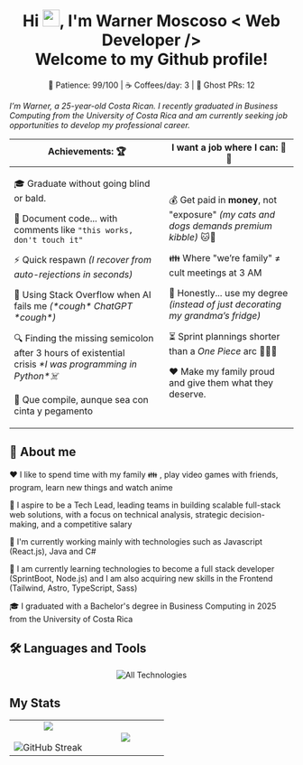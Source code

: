 <h1 align="center">Hi  <img src="https://github.com/abdoachhoubi/abdoachhoubi/blob/main/gifs/Hi.gif" width="30">, I'm Warner Moscoso < Web Developer /> <br> Welcome to my Github profile!</h1> 
<p align="center">🧘 Patience: 99/100 | ☕ Coffees/day: 3 | 👻 Ghost PRs: 12</p>
<p><i>I’m Warner, a 25-year-old Costa Rican. I recently graduated in Business Computing from the University of Costa Rica and am currently seeking job opportunities to develop my professional career.</i></p>
<table>
  <thead>
    <tr>
      <th>Achievements: 🏆</th>
      <th>I want a job where I can: 💼✨</th>
    </tr>
  </thead>
  <tr>
    <td>
      <p>🎓 Graduate without going blind or bald.</p>
      <p>📝 Document code... with comments like <code>"this works, don't touch it"</code> </p>
      <p>⚡ Quick respawn <em>(I recover from auto-rejections in seconds)</em></p>
      <p>🤖 Using Stack Overflow when AI fails me <em>(*cough* ChatGPT *cough*)</em></p>
      <p>🔍 Finding the missing semicolon after 3 hours of existential crisis&nbsp;<em>*I&nbsp;was programming in Python*☠️</em></p>
      <p>🤫 Que compile, aunque sea con cinta y pegamento</p>
    </td>
    <td>
      <p>💰 Get paid in <strong>money</strong>, not "exposure" <em>(my cats and dogs demands premium kibble)</em> 🐱👑</p>
      <p>👪 Where "we’re family" ≠ cult meetings at 3 AM </p>
      <p>📜 Honestly... use my degree <em>(instead of just decorating my grandma’s fridge)</em></p>
      <p>⏳ Sprint plannings shorter than a <em>One Piece</em> arc 🏃‍♂️💨</p>
      <p>❤️ Make my family proud and give them what they deserve.</p>
    </td>
  </tr>
</table>
<h2> 🐐 About me </h2>
<p>❤️ I like to spend time with my family 👪 , play video games with friends, program, learn new things and watch anime</p>
<p>🏁 I aspire to be a Tech Lead, leading teams in building scalable full-stack web solutions, with a focus on technical analysis, strategic decision-making, and a competitive salary</p>
<p>🔭 I'm currently working mainly with technologies such as Javascript (React.js), Java and C#</p>
<p>🌱 I am currently learning technologies to become a full stack developer (SprintBoot, Node.js) and I am also acquiring new skills in the Frontend (Tailwind, Astro, TypeScript, Sass)</p>
<p>🎓 I graduated with a Bachelor's degree in Business Computing in 2025 from the University of Costa Rica</p>
<h2> 🛠 Languages and Tools </h2>
<p align="center">
  <img src="https://skillicons.dev/icons?i=java,js,cs,bash,powershell,html,css,javascript,react,bootstrap,materialui,vite,wordpress,mysql,sqlite,git,github,gitlab,discord,visualstudio,vscode,eclipse,figma,postman,windows,linux,ubuntu,maven,npm,pnpm" alt="All Technologies" />
</p>
<h2>My Stats</h2>
<table align="center">
  <tr border="none">
    <td width="50%" align="center">
      <img  align="center"  src="https://github-readme-stats.vercel.app/api?username=WaCnerDev&theme=dracula&&bg_color=45,221C31,4B3D73&icon_color=D484F4&hide_border=true&border_radius=8&title_color=89B4FA&show_icons=true&count_private=true" />
      <br>
      <br>
    <img src="https://github-readme-streak-stats.herokuapp.com?user=WaCnerDev&theme=dark-minimalist&hide_border=true&border_radius=8&mode=weekly&background=45%2C221C31%2C4B3D73" alt="GitHub Streak" />
    </td>
  <td width="50%" align="center">
  <img  align="center"  src="https://github-readme-stats.anuraghazra1.vercel.app/api/top-langs/?username=WaCnerDev&theme=dracula&&bg_color=45,221C31,4B3D73&icon_color=D484F4&hide_border=true&border_radius=8&title_color=89B4FA&show_icons=true&langs_count=10"/>
  </td>
  </tr>
</table>






